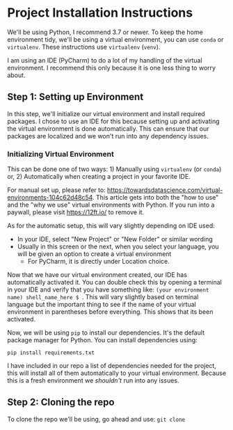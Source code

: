 # Project Installation Instructions

We'll be using Python, I recommend 3.7 or newer. 
To keep the home environment tidy, we'll be using a virtual environment, you can use `conda` or `virtualenv`.
These instructions use `virtualenv` (`venv`).

I am using an IDE (PyCharm) to do a lot of my handling of the virtual environment. 
I recommend this only because it is one less thing to worry about. 

## Step 1: Setting up Environment
In this step, we'll initialize our virtual environment and install required packages.
I chose to use an IDE for this because setting up and activating the virtual environment is done automatically. 
This can ensure that our packages are localized and we won't run into any dependency issues.
### Initializing Virtual Environment
This can be done one of two ways: 1) Manually using `virtualenv` (or `conda`) or, 2) Automatically when creating a project
in your favorite IDE.

For manual set up, please refer to: https://towardsdatascience.com/virtual-environments-104c62d48c54.
This article gets into both the "how to use" and the "why we use" virtual environments with Python.
If you run into a paywall, please visit https://12ft.io/ to remove it.

As for the automatic setup, this will vary slightly depending on IDE used: 
- In your IDE, select "New Project" or "New Folder" or similar wording
- Usually in this screen or the next, when you select your language, 
you will be given an option to create a virtual environment
  - For PyCharm, it is directly under Location choice.

Now that we have our virtual environment created, our IDE has automatically activated it. You can double check this by
opening a terminal in your IDE and verify that you have something like:
```(your environment name) shell_name_here $ ```. This will vary slightly based on terminal language but the important 
thing to see if the name of your virtual environment in parentheses before everything. This shows that its been activated.

Now, we will be using `pip` to install our dependencies. It's the default package manager for Python.
You can install dependencies using:

```pip install requirements.txt```

I have included in our repo a list of dependencies needed for the project, this will install all of them automatically 
to your virtual environment. Because this is a fresh environment we _shouldn't_ run into any issues.

## Step 2: Cloning the repo
To clone the repo we'll be using, go ahead and use:
```git clone ```